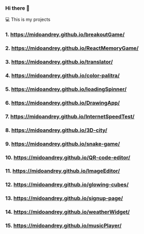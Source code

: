 ### Hi there 👋
💻 This is my projects
### 1.  https://midoandrey.github.io/breakoutGame/          
### 2.  https://midoandrey.github.io/ReactMemoryGame/            
### 3.  https://midoandrey.github.io/translator/
### 4.  https://midoandrey.github.io/color-palitra/
### 5.  https://midoandrey.github.io/loadingSpinner/
### 6.  https://midoandrey.github.io/DrawingApp/
### 7.  https://midoandrey.github.io/InternetSpeedTest/
### 8.  https://midoandrey.github.io/3D-city/
### 9.  https://midoandrey.github.io/snake-game/
### 10. https://midoandrey.github.io/QR-code-editor/
### 11. https://midoandrey.github.io/ImageEditor/
### 12. https://midoandrey.github.io/glowing-cubes/
### 13. https://midoandrey.github.io/signup-page/
### 14. https://midoandrey.github.io/weatherWidget/
### 15. https://midoandrey.github.io/musicPlayer/
<!--
**midoAndrey/midoAndrey** is a ✨ _special_ ✨ repository because its `README.md` (this file) appears on your GitHub profile.

Here are some ideas to get you started:

- 🔭 I’m currently working on ...
- 🌱 I’m currently learning ...
- 👯 I’m looking to collaborate on ...
- 🤔 I’m looking for help with ...
- 💬 Ask me about ...
- 📫 How to reach me: ...
- 😄 Pronouns: ...
- ⚡ Fun fact: ...
-->
